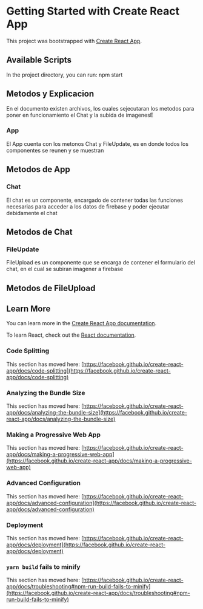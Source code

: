 # Getting Started with Create React App

This project was bootstrapped with [Create React App](https://github.com/facebook/create-react-app).

## Available Scripts

In the project directory, you can run:
npm start

## Metodos y Explicacion

En el documento existen archivos, los cuales sejecutaran los metodos para poner en funcionamiento el Chat y la subida de imagenesE

### App

El App cuenta con los metonos Chat y FileUpdate, es en donde todos los componentes se reunen y se muestran

## Metodos de App

### Chat

El chat es un componente, encargado de contener todas las funciones necesarias para acceder a los datos de firebase y poder ejecutar debidamente el chat

## Metodos de Chat

### FileUpdate

FileUpload es un componente que se encarga de contener el formulario del chat, en el cual se subiran imagener a firebase

## Metodos de FileUpload


## Learn More

You can learn more in the [Create React App documentation](https://facebook.github.io/create-react-app/docs/getting-started).

To learn React, check out the [React documentation](https://reactjs.org/).

### Code Splitting

This section has moved here: [https://facebook.github.io/create-react-app/docs/code-splitting](https://facebook.github.io/create-react-app/docs/code-splitting)

### Analyzing the Bundle Size

This section has moved here: [https://facebook.github.io/create-react-app/docs/analyzing-the-bundle-size](https://facebook.github.io/create-react-app/docs/analyzing-the-bundle-size)

### Making a Progressive Web App

This section has moved here: [https://facebook.github.io/create-react-app/docs/making-a-progressive-web-app](https://facebook.github.io/create-react-app/docs/making-a-progressive-web-app)

### Advanced Configuration

This section has moved here: [https://facebook.github.io/create-react-app/docs/advanced-configuration](https://facebook.github.io/create-react-app/docs/advanced-configuration)

### Deployment

This section has moved here: [https://facebook.github.io/create-react-app/docs/deployment](https://facebook.github.io/create-react-app/docs/deployment)

### `yarn build` fails to minify

This section has moved here: [https://facebook.github.io/create-react-app/docs/troubleshooting#npm-run-build-fails-to-minify](https://facebook.github.io/create-react-app/docs/troubleshooting#npm-run-build-fails-to-minify)
